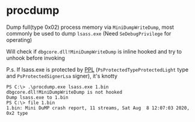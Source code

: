 # procdump

Dump full(type 0x02) process memory via `MiniDumpWriteDump`, most commonly be used to dump `lsass.exe` (Need `SeDebugPrivilege` for operating)

Will check if `dbgcore.dll!MiniDumpWriteDump` is inline hooked and try to unhook before invoking

P.s. If lsass.exe is protected by [PPL](https://www.scip.ch/en/?labs.20200116) (`PsProtectedTypeProtectedLight` type and `PsProtectedSignerLsa` signer), it's knotty

```
PS C:\> .\procdump.exe lsass.exe 1.bin
dbgcore.dll!MiniDumpWriteDump is not hooked
Dump lsass.exe to 1.bin
PS C:\> file 1.bin
1.bin: Mini DuMP crash report, 11 streams, Sat Aug  8 12:07:03 2020, 0x2 type
```

